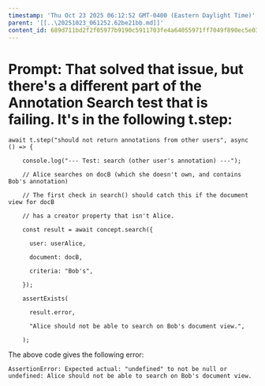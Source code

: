 ```yaml
---
timestamp: 'Thu Oct 23 2025 06:12:52 GMT-0400 (Eastern Daylight Time)'
parent: '[[..\20251023_061252.62be21bb.md]]'
content_id: 689d711bd2f2f05977b9190c5911703fe4a64055971ff7049f890ec5e0364a94
---
```


# Prompt: That solved that issue, but there's a different part of the Annotation Search test that is failing. It's in the following t.step:

```
await t.step("should not return annotations from other users", async () => {

    console.log("--- Test: search (other user's annotation) ---");

    // Alice searches on docB (which she doesn't own, and contains Bob's annotation)

    // The first check in search() should catch this if the document view for docB

    // has a creator property that isn't Alice.

    const result = await concept.search({

      user: userAlice,

      document: docB,

      criteria: "Bob's",

    });

    assertExists(

      result.error,

      "Alice should not be able to search on Bob's document view.",

    );
```

The above code gives the following error:

```
AssertionError: Expected actual: "undefined" to not be null or undefined: Alice should not be able to search on Bob's document view.

```
